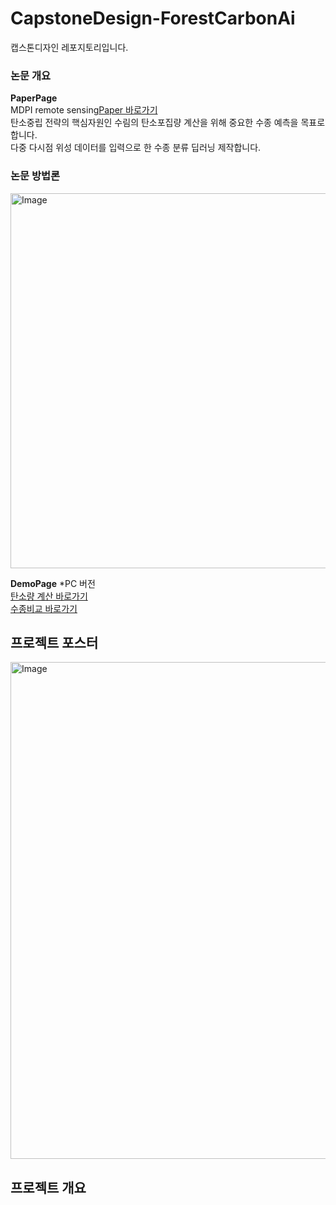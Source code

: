 # CapstoneDesign-ForestCarbonAi

캡스톤디자인 레포지토리입니다.  

### 논문 개요
**PaperPage**  
MDPI remote sensing[Paper 바로가기](https://www.mdpi.com/2072-4292/17/13/2222)  
탄소중립 전략의 핵심자원인 수림의 탄소포집량 계산을 위해 중요한 수종 예측을 목표로 합니다.  
다중 다시점 위성 데이터를 입력으로 한 수종 분류 딥러닝 제작합니다.  
### 논문 방법론
<img width="600" alt="Image" src="https://github.com/user-attachments/assets/5d0c9462-001b-4d8c-99e8-8c6d21757e64"/>

**DemoPage** *PC 버전  
[탄소량 계산 바로가기](https://seungpyo-jeon.github.io/CapstoneDesign-ForestCarbonAi/DemoPage/multiMap.html)  
[수종비교 바로가기](https://seungpyo-jeon.github.io/CapstoneDesign-ForestCarbonAi/DemoPage/compareSpecies.html)

## 프로젝트 포스터
<img width="795" alt="Image" src="https://github.com/user-attachments/assets/c0a92a35-2176-4a8d-a94c-30ad9c6e8029" />

## 프로젝트 개요



